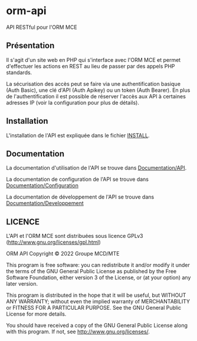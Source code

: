 # orm-api

API RESTful pour l'ORM MCE

## Présentation

Il s'agit d'un site web en PHP qui s'interface avec l'ORM MCE et permet d'effectuer les actions en REST au lieu de passer par des appels PHP standards.

La sécurisation des accès peut se faire via une authentification basique (Auth Basic), une clé d'API (Auth Apikey) ou un token (Auth Bearer). En plus de l'authentification il est possible de réserver l'accès aux API à certaines adresses IP (voir la configuration pour plus de détails).

## Installation

L'installation de l'API est expliquée dans le fichier [INSTALL](INSTALL.md).

## Documentation

La documentation d'utilisation de l'API se trouve dans [Documentation/API](Documentation/API/README.md#utilisation-de-lapi).

La documentation de configuration de l'API se trouve dans [Documentation/Configuration](Documentation/Configuration/README.md)

La documentation de développement de l'API se trouve dans [Documentation/Developpement](Documentation/Developpement/README.md)

## LICENCE

L'API et l'ORM MCE sont distribuées sous licence GPLv3 (http://www.gnu.org/licenses/gpl.html)

ORM API Copyright © 2022  Groupe MCD/MTE

This program is free software: you can redistribute it and/or modify
it under the terms of the GNU General Public License as published by
the Free Software Foundation, either version 3 of the License, or
(at your option) any later version.

This program is distributed in the hope that it will be useful,
but WITHOUT ANY WARRANTY; without even the implied warranty of
MERCHANTABILITY or FITNESS FOR A PARTICULAR PURPOSE.  See the
GNU General Public License for more details.

You should have received a copy of the GNU General Public License
along with this program.  If not, see <http://www.gnu.org/licenses/>.

